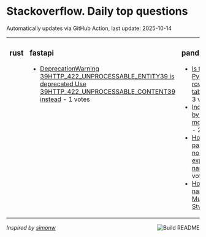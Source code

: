 # Stackoverflow. Daily top questions 

Automatically updates via GitHub Action, last update: <!-- date starts -->2025-10-14<!-- date ends -->


<table><tr><td valign="top" width="33%">

### rust
<!-- rust starts -->

<!-- rust ends -->
</td><td valign="top" width="34%">


### fastapi
<!-- fastapi starts -->
* [DeprecationWarning 39HTTP_422_UNPROCESSABLE_ENTITY39 is deprecated Use 39HTTP_422_UNPROCESSABLE_CONTENT39 instead](https://stackoverflow.com/questions/79789459/deprecationwarning-http-422-unprocessable-entity-is-deprecated-use-http-422) - 1 votes
<!-- fastapi ends -->
</td><td valign="top" width="34%">


### pandas
<!-- pandas starts -->
* [Is there a way in Python to make a row of an HTML table multilined](https://stackoverflow.com/questions/79788916/is-there-a-way-in-python-to-make-a-row-of-an-html-table-multi-lined) - 3 votes
* [Increase the date by number of months in pandas](https://stackoverflow.com/questions/79789768/increase-the-date-by-number-of-months-in-pandas) - 2 votes
* [How to write a pandascompatible nonelementary expression in narwhals](https://stackoverflow.com/questions/79790533/how-to-write-a-pandas-compatible-non-elementary-expression-in-narwhals) - 2 votes
* [How to change names of pandas MultiIndex using Styler](https://stackoverflow.com/questions/79790153/how-to-change-names-of-pandas-multiindex-using-styler) - 1 votes
<!-- pandas ends -->
</td></tr></table>

<a href="https://github.com/hp0404/hp0404/actions"><img src="https://github.com/hp0404/hp0404/workflows/Build%20README/badge.svg" align="right" alt="Build README"></a> <p>*Inspired by  [simonw](https://github.com/simonw/simonw)*</p>
